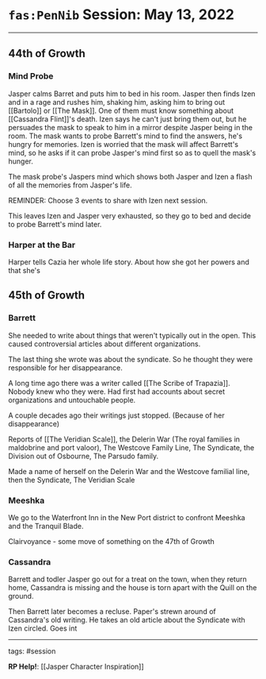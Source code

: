 # `fas:PenNib` Session: May 13, 2022
---

## 44th of Growth

### Mind Probe
Jasper calms Barret and puts him to bed in his room.
Jasper then finds Izen and in a rage and rushes him, shaking him, asking him to bring out [[Bartolo]] or [[The Mask]]. One of them must know something about [[Cassandra Flint]]'s death.
Izen says he can't just bring them out, but he persuades the mask to speak to him in a mirror despite Jasper being in the room.
The mask wants to probe Barrett's mind to find the answers, he's hungry for memories.
Izen is worried that the mask will affect Barrett's mind, so he asks if it can probe Jasper's mind first so as to quell the mask's hunger.

The mask probe's Jaspers mind which shows both Jasper and Izen a flash of all the memories from Jasper's life.

REMINDER: Choose 3 events to share with Izen next session.

This leaves Izen and Jasper very exhausted, so they go to bed and decide to probe Barrett's mind later.

### Harper at the Bar
Harper tells Cazia her whole life story. About how she got her powers and that she's 

## 45th of Growth

### Barrett
She needed to write about things that weren't typically out in the open. This caused controversial articles about different organizations.

The last thing she wrote was about the syndicate. So he thought they were responsible for her disappearance.

A long time ago there was a writer called [[The Scribe of Trapazia]]. Nobody knew who they were. Had first had accounts about secret organizations and untouchable people.

A couple decades ago their writings just stopped. (Because of her disappearance)

Reports of [[The Veridian Scale]], the Delerin War (The royal families in maldobrine and port valoor), The Westcove Family Line, The Syndicate, the Division out of Osbourne, The Parsudo family.

Made a name of herself on the Delerin War and the Westcove familial line, then the Syndicate, The Veridian Scale

### Meeshka
We go to the Waterfront Inn in the New Port district to confront Meeshka and the Tranquil Blade.

Clairvoyance - some move of something on the 47th of Growth


### Cassandra
Barrett and todler Jasper go out for a treat on the town, when they return home, Cassandra is missing and the house is torn apart with the Quill on the ground.

Then Barrett later becomes a recluse. Paper's strewn around of Cassandra's old writing. He takes an old article about the Syndicate with Izen circled. Goes int

---

tags: #session

**RP Help!**: [[Jasper Character Inspiration]]